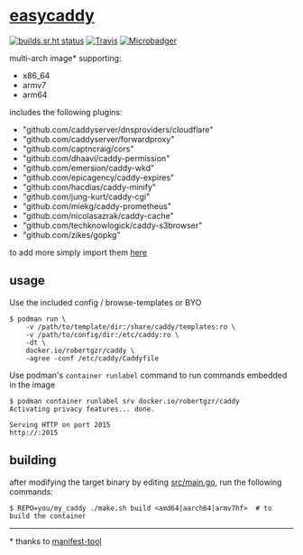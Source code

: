 # [easycaddy](https://hub.docker.com/r/robertgzr/caddy)

[![builds.sr.ht status](https://builds.sr.ht/~robertgzr/easycaddy/.build.yml.svg)](https://builds.sr.ht/~robertgzr/easycaddy/.build.yml?) [![Travis](https://img.shields.io/travis/robertgzr/docker-caddy/master.svg?label=travis)](https://travis-ci.org/robertgzr/docker-caddy.svg?branch=master) [![Microbadger](https://images.microbadger.com/badges/image/robertgzr/caddy.svg)](https://microbadger.com/images/robertgzr/caddy "Get your own image badge on microbadger.com")

multi-arch image* supporting:

* x86_64
* armv7
* arm64

includes the following plugins:

* "github.com/caddyserver/dnsproviders/cloudflare"
* "github.com/caddyserver/forwardproxy"
* "github.com/captncraig/cors"
* "github.com/dhaavi/caddy-permission"
* "github.com/emersion/caddy-wkd"
* "github.com/epicagency/caddy-expires"
* "github.com/hacdias/caddy-minify"
* "github.com/jung-kurt/caddy-cgi"
* "github.com/miekg/caddy-prometheus"
* "github.com/nicolasazrak/caddy-cache"
* "github.com/techknowlogick/caddy-s3browser"
* "github.com/zikes/gopkg"

to add more simply import them [here](src/main.go)

## usage

Use the included config / browse-templates or BYO

```
$ podman run \
    -v /path/to/template/dir:/share/caddy/templates:ro \
    -v /path/to/config/dir:/etc/caddy:ro \
    -dt \
    docker.io/robertgzr/caddy \
    -agree -conf /etc/caddy/Caddyfile
```


Use podman's `container runlabel` command to run commands embedded in the image

```
$ podman container runlabel srv docker.io/robertgzr/caddy
Activating privacy features... done.

Serving HTTP on port 2015
http://:2015
```

## building

after modifying the target binary by editing [src/main.go](src/main.go), run the following commands:

```
$ REPO=you/my_caddy ./make.sh build <amd64|aarch64|armv7hf>  # to build the container
```

---

\* thanks to [manifest-tool](https://github.com/estesp/manifest-tool)
